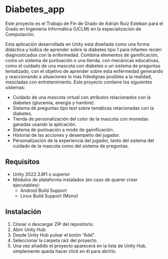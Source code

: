 # Diabetes_app
Este proyecto es el Trabajo de Fin de Grado de Adrián Ruiz Esteban para el Grado en Ingeniería Informática (UCLM) en la especialización de Computación.

Esta aplicación desarrollada en Unity está diseñada como una forma didáctica y lúdica de aprender sobre la diabetes tipo 1 para infantes recién diagnosticados con la enfermedad. Combina elementos de gamificación, como un sistema de puntuación o una tienda, con mecánicas educativas, como el cuidado de una mascota con diabetes o un sistema de preguntas tematizado, con el objetivo de aprender sobre esta enfermedad generando y reaccionando a situaciones lo más fidedignas posibles a la realidad, mezcladas con entretenimiento. Este proyecto contiene los siguientes sistemas:

- Cuidado de una mascota virtual con atributos relacionados con la diabetes (glucemia, energía y hambre).
- Sistema de preguntas tipo test sobre temáticas relacionadas con la diabetes.
- Tienda de personalización del color de la mascota con monedas ganadas usando la aplicación.
- Sistema de puntuación a modo de gamificación.
- Historial de las acciones y desempeño del jugador.
- Personalización de la experiencia del jugador, tanto del sistema del cuidado de la mascota como del sistema de preguntas.

## Requisitos

- Unity 2022.3.8f1 o superior
- Módulos de plataforma instalados (en caso de querer crear ejecutables):
    - Android Build Support
    - Linux Build Support (Mono)

## Instalación

1. Clonar o descargar ZIP del repositorio.
2. Abrir Unity Hub.
3. Desde Unity Hub pulsar el botón “Add”.
4. Seleccionar la carpeta raíz del proyecto.
5. Una vez añadido el proyecto aparecerá en la lista de Unity Hub, simplemente queda hacer click en él para abrirlo.

